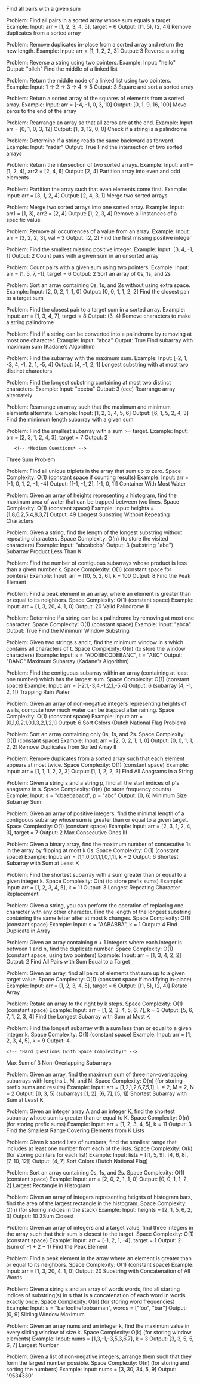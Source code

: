   
  <!-- *Basic Questions (20)* -->


Find all pairs with a given sum


Problem: Find all pairs in a sorted array whose sum equals a target.
Example:
Input: arr = [1, 2, 3, 4, 5], target = 6
Output: [(1, 5), (2, 4)]
Remove duplicates from a sorted array

Problem: Remove duplicates in-place from a sorted array and return the new length.
Example:
Input: arr = [1, 1, 2, 2, 3]
Output: 3
Reverse a string

Problem: Reverse a string using two pointers.
Example:
Input: "hello"
Output: "olleh"
Find the middle of a linked list

Problem: Return the middle node of a linked list using two pointers.
Example:
Input: 1 -> 2 -> 3 -> 4 -> 5
Output: 3
Square and sort a sorted array

Problem: Return a sorted array of the squares of elements from a sorted array.
Example:
Input: arr = [-4, -1, 0, 3, 10]
Output: [0, 1, 9, 16, 100]
Move zeros to the end of the array

Problem: Rearrange an array so that all zeros are at the end.
Example:
Input: arr = [0, 1, 0, 3, 12]
Output: [1, 3, 12, 0, 0]
Check if a string is a palindrome

Problem: Determine if a string reads the same backward as forward.
Example:
Input: "radar"
Output: True
Find the intersection of two sorted arrays

Problem: Return the intersection of two sorted arrays.
Example:
Input: arr1 = [1, 2, 4], arr2 = [2, 4, 6]
Output: [2, 4]
Partition array into even and odd elements

Problem: Partition the array such that even elements come first.
Example:
Input: arr = [3, 1, 2, 4]
Output: [2, 4, 3, 1]
Merge two sorted arrays

Problem: Merge two sorted arrays into one sorted array.
Example:
Input: arr1 = [1, 3], arr2 = [2, 4]
Output: [1, 2, 3, 4]
Remove all instances of a specific value

Problem: Remove all occurrences of a value from an array.
Example:
Input: arr = [3, 2, 2, 3], val = 3
Output: [2, 2]
Find the first missing positive integer

Problem: Find the smallest missing positive integer.
Example:
Input: [3, 4, -1, 1]
Output: 2
Count pairs with a given sum in an unsorted array

Problem: Count pairs with a given sum using two pointers.
Example:
Input: arr = [1, 5, 7, -1], target = 6
Output: 2
Sort an array of 0s, 1s, and 2s

Problem: Sort an array containing 0s, 1s, and 2s without using extra space.
Example:
Input: [2, 0, 2, 1, 1, 0]
Output: [0, 0, 1, 1, 2, 2]
Find the closest pair to a target sum

Problem: Find the closest pair to a target sum in a sorted array.
Example:
Input: arr = [1, 3, 4, 7], target = 8
Output: (3, 4)
Remove characters to make a string palindrome

Problem: Find if a string can be converted into a palindrome by removing at most one character.
Example:
Input: "abca"
Output: True
Find subarray with maximum sum (Kadane’s Algorithm)

Problem: Find the subarray with the maximum sum.
Example:
Input: [-2, 1, -3, 4, -1, 2, 1, -5, 4]
Output: [4, -1, 2, 1]
Longest substring with at most two distinct characters

Problem: Find the longest substring containing at most two distinct characters.
Example:
Input: "eceba"
Output: 3 (ece)
Rearrange array alternately

Problem: Rearrange an array such that the maximum and minimum elements alternate.
Example:
Input: [1, 2, 3, 4, 5, 6]
Output: [6, 1, 5, 2, 4, 3]
Find the minimum length subarray with a given sum

Problem: Find the smallest subarray with a sum >= target.
Example:
Input: arr = [2, 3, 1, 2, 4, 3], target = 7
Output: 2



       <!-- *Medium Questions* -->


Three Sum Problem

Problem: Find all unique triplets in the array that sum up to zero.
Space Complexity: O(1) (constant space if counting results)
Example:
Input: arr = [-1, 0, 1, 2, -1, -4]
Output: [[-1, -1, 2], [-1, 0, 1]]
Container With Most Water

Problem: Given an array of heights representing a histogram, find the maximum area of water that can be trapped between two lines.
Space Complexity: O(1) (constant space)
Example:
Input: heights = [1,8,6,2,5,4,8,3,7]
Output: 49
Longest Substring Without Repeating Characters

Problem: Given a string, find the length of the longest substring without repeating characters.
Space Complexity: O(n) (to store the visited characters)
Example:
Input: "abcabcbb"
Output: 3 (substring "abc")
Subarray Product Less Than K

Problem: Find the number of contiguous subarrays whose product is less than a given number k.
Space Complexity: O(1) (constant space for pointers)
Example:
Input: arr = [10, 5, 2, 6], k = 100
Output: 8
Find the Peak Element

Problem: Find a peak element in an array, where an element is greater than or equal to its neighbors.
Space Complexity: O(1) (constant space)
Example:
Input: arr = [1, 3, 20, 4, 1, 0]
Output: 20
Valid Palindrome II

Problem: Determine if a string can be a palindrome by removing at most one character.
Space Complexity: O(1) (constant space)
Example:
Input: "abca"
Output: True
Find the Minimum Window Substring

Problem: Given two strings s and t, find the minimum window in s which contains all characters of t.
Space Complexity: O(n) (to store the window characters)
Example:
Input: s = "ADOBECODEBANC", t = "ABC"
Output: "BANC"
Maximum Subarray (Kadane's Algorithm)

Problem: Find the contiguous subarray within an array (containing at least one number) which has the largest sum.
Space Complexity: O(1) (constant space)
Example:
Input: arr = [-2,1,-3,4,-1,2,1,-5,4]
Output: 6 (subarray [4, -1, 2, 1])
Trapping Rain Water

Problem: Given an array of non-negative integers representing heights of walls, compute how much water can be trapped after raining.
Space Complexity: O(1) (constant space)
Example:
Input: arr = [0,1,0,2,1,0,1,3,2,1,2,1]
Output: 6
Sort Colors (Dutch National Flag Problem)

Problem: Sort an array containing only 0s, 1s, and 2s.
Space Complexity: O(1) (constant space)
Example:
Input: arr = [2, 0, 2, 1, 1, 0]
Output: [0, 0, 1, 1, 2, 2]
Remove Duplicates from Sorted Array II

Problem: Remove duplicates from a sorted array such that each element appears at most twice.
Space Complexity: O(1) (constant space)
Example:
Input: arr = [1, 1, 1, 2, 2, 3]
Output: [1, 1, 2, 2, 3]
Find All Anagrams in a String

Problem: Given a string s and a string p, find all the start indices of p's anagrams in s.
Space Complexity: O(n) (to store frequency counts)
Example:
Input: s = "cbaebabacd", p = "abc"
Output: [0, 6]
Minimum Size Subarray Sum

Problem: Given an array of positive integers, find the minimal length of a contiguous subarray whose sum is greater than or equal to a given target.
Space Complexity: O(1) (constant space)
Example:
Input: arr = [2, 3, 1, 2, 4, 3], target = 7
Output: 2
Max Consecutive Ones III

Problem: Given a binary array, find the maximum number of consecutive 1s in the array by flipping at most k 0s.
Space Complexity: O(1) (constant space)
Example:
Input: arr = [1,1,0,0,1,1,1,0,1,1], k = 2
Output: 6
Shortest Subarray with Sum at Least K

Problem: Find the shortest subarray with a sum greater than or equal to a given integer k.
Space Complexity: O(n) (to store prefix sums)
Example:
Input: arr = [1, 2, 3, 4, 5], k = 11
Output: 3
Longest Repeating Character Replacement

Problem: Given a string, you can perform the operation of replacing one character with any other character. Find the length of the longest substring containing the same letter after at most k changes.
Space Complexity: O(1) (constant space)
Example:
Input: s = "AABABBA", k = 1
Output: 4
Find Duplicate in Array

Problem: Given an array containing n + 1 integers where each integer is between 1 and n, find the duplicate number.
Space Complexity: O(1) (constant space, using two pointers)
Example:
Input: arr = [1, 3, 4, 2, 2]
Output: 2
Find All Pairs with Sum Equal to a Target

Problem: Given an array, find all pairs of elements that sum up to a given target value.
Space Complexity: O(1) (constant space if modifying in-place)
Example:
Input: arr = [1, 2, 3, 4, 5], target = 6
Output: [(1, 5), (2, 4)]
Rotate Array

Problem: Rotate an array to the right by k steps.
Space Complexity: O(1) (constant space)
Example:
Input: arr = [1, 2, 3, 4, 5, 6, 7], k = 3
Output: [5, 6, 7, 1, 2, 3, 4]
Find the Longest Subarray with Sum at Most K

Problem: Find the longest subarray with a sum less than or equal to a given integer k.
Space Complexity: O(1) (constant space)
Example:
Input: arr = [1, 2, 3, 4, 5], k = 9
Output: 4



    <!-- *Hard Questions (with Space Complexity)* -->
 

Max Sum of 3 Non-Overlapping Subarrays

Problem: Given an array, find the maximum sum of three non-overlapping subarrays with lengths L, M, and N.
Space Complexity: O(n) (for storing prefix sums and results)
Example:
Input: arr = [1,2,1,2,6,7,5,1], L = 2, M = 2, N = 2
Output: [0, 3, 5] (subarrays [1, 2], [6, 7], [5, 1])
Shortest Subarray with Sum at Least K

Problem: Given an integer array A and an integer K, find the shortest subarray whose sum is greater than or equal to K.
Space Complexity: O(n) (for storing prefix sums)
Example:
Input: arr = [1, 2, 3, 4, 5], k = 11
Output: 3
Find the Smallest Range Covering Elements from K Lists

Problem: Given k sorted lists of numbers, find the smallest range that includes at least one number from each of the lists.
Space Complexity: O(k) (for storing pointers for each list)
Example:
Input: lists = [[1, 5, 9], [4, 6, 8], [7, 10, 12]]
Output: [4, 7]
Sort Colors (Dutch National Flag)

Problem: Sort an array containing 0s, 1s, and 2s.
Space Complexity: O(1) (constant space)
Example:
Input: arr = [2, 0, 2, 1, 1, 0]
Output: [0, 0, 1, 1, 2, 2]
Largest Rectangle in Histogram

Problem: Given an array of integers representing heights of histogram bars, find the area of the largest rectangle in the histogram.
Space Complexity: O(n) (for storing indices in the stack)
Example:
Input: heights = [2, 1, 5, 6, 2, 3]
Output: 10
3Sum Closest

Problem: Given an array of integers and a target value, find three integers in the array such that their sum is closest to the target.
Space Complexity: O(1) (constant space)
Example:
Input: arr = [-1, 2, 1, -4], target = 1
Output: 2 (sum of -1 + 2 + 1)
Find the Peak Element

Problem: Find a peak element in the array where an element is greater than or equal to its neighbors.
Space Complexity: O(1) (constant space)
Example:
Input: arr = [1, 3, 20, 4, 1, 0]
Output: 20
Substring with Concatenation of All Words

Problem: Given a string s and an array of words words, find all starting indices of substring(s) in s that is a concatenation of each word in words exactly once.
Space Complexity: O(n) (for storing word frequencies)
Example:
Input: s = "barfoothefoobarman", words = ["foo", "bar"]
Output: [0, 9]
Sliding Window Maximum

Problem: Given an array nums and an integer k, find the maximum value in every sliding window of size k.
Space Complexity: O(k) (for storing window elements)
Example:
Input: nums = [1,3,-1,-3,5,3,6,7], k = 3
Output: [3, 3, 5, 5, 6, 7]
Largest Number

Problem: Given a list of non-negative integers, arrange them such that they form the largest number possible.
Space Complexity: O(n) (for storing and sorting the numbers)
Example:
Input: nums = [3, 30, 34, 5, 9]
Output: "9534330"